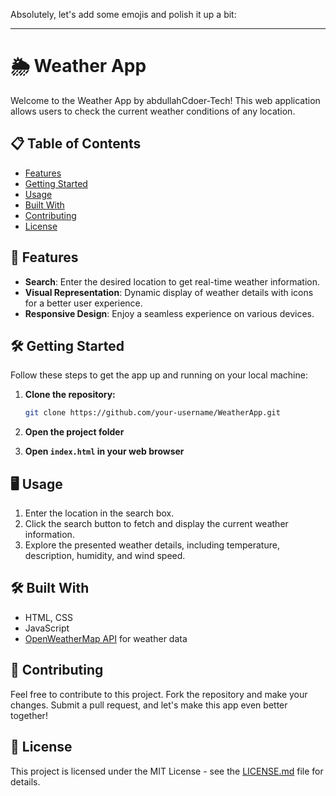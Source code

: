 Absolutely, let's add some emojis and polish it up a bit:

---

# 🌦️ Weather App

Welcome to the Weather App by abdullahCdoer-Tech! This web application allows users to check the current weather conditions of any location.

## 📋 Table of Contents
- [Features](#features)
- [Getting Started](#getting-started)
- [Usage](#usage)
- [Built With](#built-with)
- [Contributing](#contributing)
- [License](#license)

## 🚀 Features

- **Search**: Enter the desired location to get real-time weather information.
- **Visual Representation**: Dynamic display of weather details with icons for a better user experience.
- **Responsive Design**: Enjoy a seamless experience on various devices.

## 🛠️ Getting Started

Follow these steps to get the app up and running on your local machine:

1. **Clone the repository:**

   ```bash
   git clone https://github.com/your-username/WeatherApp.git
   ```

2. **Open the project folder**

3. **Open `index.html` in your web browser**

## 🖥️ Usage

1. Enter the location in the search box.
2. Click the search button to fetch and display the current weather information.
3. Explore the presented weather details, including temperature, description, humidity, and wind speed.

## 🛠️ Built With

- HTML, CSS
- JavaScript
- [OpenWeatherMap API](https://openweathermap.org/api) for weather data

## 🤝 Contributing

Feel free to contribute to this project. Fork the repository and make your changes. Submit a pull request, and let's make this app even better together!

## 📄 License

This project is licensed under the MIT License - see the [LICENSE.md](LICENSE.md) file for details.